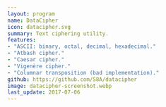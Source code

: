 ```yaml
---
layout: program
name: DataCipher
icon: datacipher.svg
summary: Text ciphering utility.
features:
- "ASCII: binary, octal, decimal, hexadecimal."
- "Atbash cipher."
- "Caesar cipher."
- "Vigenère cipher."
- "Columnar transposition (bad implementation)."
github: https://github.com/S8A/datacipher
image: datacipher-screenshot.webp
last_update: 2017-07-06
---
```

